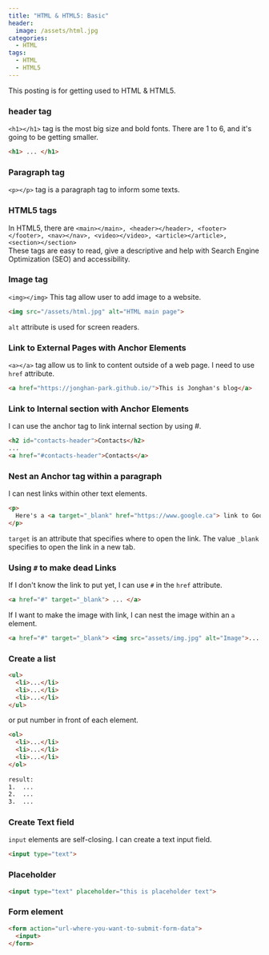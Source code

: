 ```yaml
---
title: "HTML & HTML5: Basic"
header:
  image: /assets/html.jpg
categories:
  - HTML
tags:
  - HTML
  - HTML5
---
```


This posting is for getting used to HTML & HTML5.

### header tag

`<h1></h1>` tag is the most big size and bold fonts. There are 1 to 6, and it's going to be getting smaller.

```html
<h1> ... </h1>
```

### Paragraph tag

`<p></p>` tag is a paragraph tag to inform some texts.

### HTML5 tags

In HTML5, there are `<main></main>, <header></header>, <footer></footer>, <nav></nav>, <video></video>, <article></article>, <section></section>`  
These tags are easy to read, give a descriptive and help with Search Engine Optimization (SEO) and accessibility.

### Image tag

`<img></img>` This tag allow user to add image to a website.

```html
<img src="/assets/html.jpg" alt="HTML main page">
```

`alt` attribute is used for screen readers.

### Link to External Pages with Anchor Elements

`<a></a>` tag allow us to link to content outside of a web page. I need to use `href` attribute.

```html
<a href="https://jonghan-park.github.io/">This is Jonghan's blog</a>
```

### Link to Internal section with Anchor Elements

I can use the anchor tag to link internal section by using #.

```html
<h2 id="contacts-header">Contacts</h2>
...
<a href="#contacts-header">Contacts</a>
```

### Nest an Anchor tag within a paragraph

I can nest links within other text elements.

```html
<p>
  Here's a <a target="_blank" href="https://www.google.ca"> link to Google </a> for you to follow.
</p>
```

`target` is an attribute that specifies where to open the link. The value `_blank` specifies to open the link in a new tab.

### Using `#` to make dead Links

If I don't know the link to put yet, I can use `#` in the `href` attribute.

```html
<a href="#" target="_blank"> ... </a>
```
If I want to make the image with link, I can nest the image within an ```a``` element.  
```html
<a href="#" target="_blank"> <img src="assets/img.jpg" alt="Image">... </a>
```  
### Create a list
```html
<ul>  
  <li>...</li>  
  <li>...</li>  
  <li>...</li>  
</ul>  
```  
or put number in front of each element.  
```html
<ol>  
  <li>...</li>  
  <li>...</li>  
  <li>...</li>  
</ol>  
  
result:  
1.  ...  
2.  ...   
3.  ...  
```  
### Create Text field
```input``` elements are self-closing.
I can create a text input field.  
```html
<input type="text">
```  
### Placeholder
```html
<input type="text" placeholder="this is placeholder text">
```  
### Form element
```html
<form action="url-where-you-want-to-submit-form-data">
  <input>
</form>
```